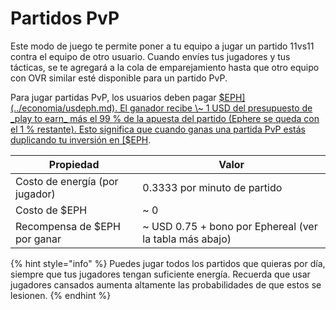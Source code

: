 # Partidos PvP

Este modo de juego te permite poner a tu equipo a jugar un partido 11vs11 contra el equipo de otro usuario. Cuando envíes tus jugadores y tus tácticas, se te agregará a la cola de emparejamiento hasta que otro equipo con OVR similar esté disponible para un partido PvP.

Para jugar partidas PvP, los usuarios deben pagar [$EPH](../economia/usdeph.md). El ganador recibe \~ 1 USD  del presupuesto de _play to earn_ más el 99 % de la apuesta del partido (Ephere se queda con el 1 % restante). Esto significa que cuando ganas una partida PvP estás duplicando tu inversión en [$EPH](../economia/usdeph.md).

| Propiedad                      | Valor                                                    |
| ------------------------------ | -------------------------------------------------------- |
| Costo de energía (por jugador) | 0.3333 por minuto de partido                             |
| Costo de $EPH                  | \~ 0                                                     |
| Recompensa de $EPH por ganar   | \~ USD 0.75 + bono por Ephereal (ver la tabla más abajo) |

{% hint style="info" %}
Puedes jugar todos los partidos que quieras por día, siempre que tus jugadores tengan suficiente energía. Recuerda que usar jugadores cansados aumenta altamente las probabilidades de que estos se lesionen.
{% endhint %}

